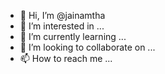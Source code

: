 - 👋 Hi, I’m @jainamtha
- 👀 I’m interested in ...
- 🌱 I’m currently learning ...
- 💞️ I’m looking to collaborate on ...
- 📫 How to reach me ...

<!---
jainamtha/jainamtha is a ✨ special ✨ repository because its `README.md` (this file) appears on your GitHub profile.
You can click the Preview link to take a look at your changes.
--->
